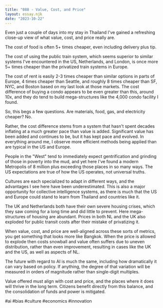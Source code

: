 ```yaml
---
title: "088 - Value, Cost, and Price"
layout: essay.njk
date: "2023-10-22"
---
```


Even just a couple of days into my stay in Thailand I've gained a refreshing close-up view of what value, cost, and price really are.

The cost of food is often 5+ times cheaper, even including delivery plus tip.

The cost of using the public train system, which seems superior to similar systems I've encountered in the US, Netherlands, and London, is once more 5+ times cheaper than the privatized train systems in Europe.

The cost of rent is easily 2-3 times cheaper than similar options in parts of Europe, 4 times cheaper than Seattle, and roughly 8 times cheaper than SF, NYC, and Boston based on my last look at those markets. The cost difference of buying a condo appears to be even greater than this, around 10x, and they do tend to build mega-structures like the 4,000 condo facility I found.

So, this begs a few questions. Are materials, food, gas, and electricity cheaper? No.

Rather, the cost difference stems from a system that hasn't spent decades inflating at a much greater pace than value is added. Significant value has been added and continues to be, but it has kept pace and evolved. In everything around me, I observe more efficient methods being applied than are typical in the US and Europe.

People in the "West" tend to immediately expect gentrification and grinding of those in poverty into the mud, and yet here I've found a modern Metropolis of 8 million plus exceeding those places in so many ways. The US expectations are true of how the US operates, not universal truths.

Cultures are each specialized to adapt in different ways, and the advantages I see here have been underestimated. This is also a major opportunity for collective intelligence systems, as there is much that the US and Europe could stand to learn from Thailand and countries like it.

The UK and Netherlands both have their own severe housing crises, which they saw coming for a long time and did little to prevent. Here mega-structures of housing are abundant. Prices in both NL and the UK also exploded for public transit costs after their mistake of privatizing it.

When value, cost, and price are well-aligned across these sorts of metrics, you get something that looks more like Bangkok. When the price is allowed to explode then costs snowball and value often suffers due to uneven distribution, rather than even improvement, resulting in cases like the UK and the US, as well as aspects of NL.

The future with regard to AI is much the same, including how dramatically it can vary based on policy. If anything, the degree of that variation will be measured in orders of magnitude rather than single-digit multiples.

Value offered must align with cost and price, and the places where it does will thrive in the long term. Citizens benefit directly from this balance, and the consolidation of funds and power is mitigated.

#ai #bias #culture #economics #innovation
